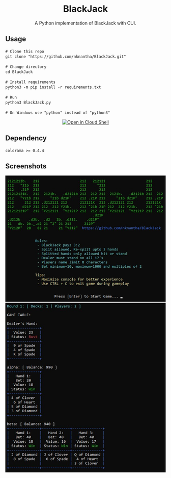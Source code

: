 <h1 align="center">BlackJack</h1>

<p align="center">
A Python implementation of BlackJack with CUI.
</p>

## Usage
```
# Clone this repo
git clone "https://github.com/nknantha/BlackJack.git"

# Change directory
cd BlackJack

# Install requirements
python3 -m pip install -r requirements.txt

# Run
python3 BlackJack.py

# On Windows use "python" instead of "python3"
```
<p align="center">
<a href="https://ssh.cloud.google.com/cloudshell/editor?cloudshell_git_repo=https%3A%2F%2Fgithub.com%2Fnknantha%2FBlackJack&cloudshell_tutorial=README.md&shellonly=true">
<img alt="Open in Cloud Shell" src="https://gstatic.com/cloudssh/images/open-btn.svg"></a>
</p>

## Dependency
```
colorama >= 0.4.4
```

## Screenshots
<p align="center">
<img src="Screenshots/Screenshot_1.jpg" alt="Screenshot_1">
<img src="Screenshots/Screenshot_2.jpg" alt="Screenshot_2">
</p>